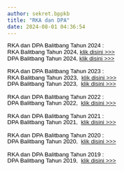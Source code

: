 ```yaml
---
author: sekret.bppkb
title: "RKA dan DPA"
date: 2024-08-01 04:36:54
---
```

<p style="margin: 0cm; line-height: 1.1;"><span style="font-size: 10pt; font-family: arial, helvetica, sans-serif;"><strong><span style="color: black; font-weight: normal;"><span style="vertical-align: inherit;"><span style="vertical-align: inherit;">RKA dan DPA Balitbang Tahun 2024 :</span></span></span></strong></span></p>

<p style="margin: 0cm; font-variant-ligatures: normal; font-variant-caps: normal; orphans: 2; text-align: start; widows: 2; -webkit-text-stroke-width: 0px; text-decoration-thickness: initial; text-decoration-style: initial; text-decoration-color: initial; word-spacing: 0px; line-height: 1.1;"><span style="font-size: 10pt; font-family: arial, helvetica, sans-serif;"><strong><span style="color: black; font-weight: normal;"><span style="vertical-align: inherit;"><span style="vertical-align: inherit;">RKA Balitbang Tahun 2024, </span></span><a href="https://drive.google.com/file/d/1NBl6m4wHRvvBWhPBajgYppZoZD1VuL9M/view?usp=sharing"><span style="vertical-align: inherit;"><span style="vertical-align: inherit;">klik disini &gt;&gt;&gt;</span></span></a></span></strong></span></p>

<p style="margin: 0cm; font-variant-ligatures: normal; font-variant-caps: normal; orphans: 2; text-align: start; widows: 2; -webkit-text-stroke-width: 0px; text-decoration-thickness: initial; text-decoration-style: initial; text-decoration-color: initial; word-spacing: 0px; line-height: 1.1;"><span style="font-size: 10pt; font-family: arial, helvetica, sans-serif;"><strong><span style="color: black; font-weight: normal;"><span style="vertical-align: inherit;"><span style="vertical-align: inherit;">DPA Balitbang Tahun 2024, </span></span><a href="https://drive.google.com/file/d/1gdiOqefqnoHm22kn3WBEDR4-zMmIE5GM/view?usp=sharing"><span style="vertical-align: inherit;"><span style="vertical-align: inherit;">klik disini &gt;&gt;&gt;</span></span></a></span></strong></span></p>

<p style="margin: 0cm; line-height: 1.1;"><span style="font-size: 10pt; font-family: arial, helvetica, sans-serif;">&nbsp;</span></p>

<p style="margin: 0cm; line-height: 1.1;"><span style="font-size: 10pt; font-family: arial, helvetica, sans-serif;"><strong><span style="color: black; font-weight: normal;"><span style="vertical-align: inherit;"><span style="vertical-align: inherit;">RKA dan DPA Balitbang Tahun 2023 :</span></span></span></strong></span></p>

<p style="margin: 0cm; font-variant-ligatures: normal; font-variant-caps: normal; orphans: 2; text-align: start; widows: 2; -webkit-text-stroke-width: 0px; text-decoration-thickness: initial; text-decoration-style: initial; text-decoration-color: initial; word-spacing: 0px; line-height: 1.1;"><span style="font-size: 10pt; font-family: arial, helvetica, sans-serif;"><strong><span style="color: black; font-weight: normal;"><span style="vertical-align: inherit;"><span style="vertical-align: inherit;">RKA Balitbang Tahun 2023,&nbsp; </span></span><a href="https://drive.google.com/file/d/1m8ZZfIyFeO0ErqX3FTlf3UDkTqJ7K6HW/view?usp=sharing"><span style="vertical-align: inherit;"><span style="vertical-align: inherit;">klik disini &gt;&gt;&gt;</span></span></a></span></strong></span></p>

<p style="margin: 0cm; font-variant-ligatures: normal; font-variant-caps: normal; orphans: 2; text-align: start; widows: 2; -webkit-text-stroke-width: 0px; text-decoration-thickness: initial; text-decoration-style: initial; text-decoration-color: initial; word-spacing: 0px; line-height: 1.1;"><span style="font-size: 10pt; font-family: arial, helvetica, sans-serif;"><strong><span style="color: black; font-weight: normal;"><span style="vertical-align: inherit;"><span style="vertical-align: inherit;">DPA Balitbang Tahun 2023,&nbsp; </span></span><a href="https://drive.google.com/file/d/1pWMzCoxQTWd8YI2l0rGKIlqJgnfYGRLk/view?usp=sharing"><span style="vertical-align: inherit;"><span style="vertical-align: inherit;">klik disini &gt;&gt;&gt;</span></span></a></span></strong></span></p>

<p style="margin: 0cm; font-variant-ligatures: normal; font-variant-caps: normal; orphans: 2; text-align: start; widows: 2; -webkit-text-stroke-width: 0px; text-decoration-thickness: initial; text-decoration-style: initial; text-decoration-color: initial; word-spacing: 0px; line-height: 1.1;"><span style="font-size: 10pt; font-family: arial, helvetica, sans-serif;">&nbsp;</span></p>

<p style="margin: 0cm; font-variant-ligatures: normal; font-variant-caps: normal; orphans: 2; text-align: start; widows: 2; -webkit-text-stroke-width: 0px; text-decoration-thickness: initial; text-decoration-style: initial; text-decoration-color: initial; word-spacing: 0px; line-height: 1.1;"><span style="font-size: 10pt; font-family: arial, helvetica, sans-serif;"><strong><span style="color: black; font-weight: normal;"><span style="vertical-align: inherit;"><span style="vertical-align: inherit;">RKA dan DPA Balitbang Tahun 2022 :</span></span></span></strong></span></p>

<p style="margin: 0cm; font-variant-ligatures: normal; font-variant-caps: normal; orphans: 2; text-align: start; widows: 2; -webkit-text-stroke-width: 0px; text-decoration-thickness: initial; text-decoration-style: initial; text-decoration-color: initial; word-spacing: 0px; line-height: 1.1;"><span style="font-size: 10pt; font-family: arial, helvetica, sans-serif;"><strong><span style="color: black; font-weight: normal;"><span style="vertical-align: inherit;"><span style="vertical-align: inherit;">DPA Balitbang Tahun 2022,&nbsp; </span></span><a href="https://drive.google.com/file/d/1x8fz__U2sPy0YumqcQAqdAoPiBNUDrbB/view?usp=sharing"><span style="vertical-align: inherit;"><span style="vertical-align: inherit;">klik disini &gt;&gt;&gt;</span></span></a></span></strong></span></p>

<p style="margin: 0cm; font-variant-ligatures: normal; font-variant-caps: normal; orphans: 2; text-align: start; widows: 2; -webkit-text-stroke-width: 0px; text-decoration-thickness: initial; text-decoration-style: initial; text-decoration-color: initial; word-spacing: 0px; line-height: 1.1;"><span style="font-size: 10pt; font-family: arial, helvetica, sans-serif;">&nbsp;</span></p>

<p style="margin: 0cm; font-variant-ligatures: normal; font-variant-caps: normal; orphans: 2; text-align: start; widows: 2; -webkit-text-stroke-width: 0px; text-decoration-thickness: initial; text-decoration-style: initial; text-decoration-color: initial; word-spacing: 0px; line-height: 1.1;"><span style="font-size: 10pt; font-family: arial, helvetica, sans-serif;"><strong><span style="color: black; font-weight: normal;"><span style="vertical-align: inherit;"><span style="vertical-align: inherit;">RKA dan DPA Balitbang Tahun 2021 :</span></span></span></strong></span></p>

<p style="margin: 0cm; font-variant-ligatures: normal; font-variant-caps: normal; orphans: 2; text-align: start; widows: 2; -webkit-text-stroke-width: 0px; text-decoration-thickness: initial; text-decoration-style: initial; text-decoration-color: initial; word-spacing: 0px; line-height: 1.1;"><span style="font-size: 10pt; font-family: arial, helvetica, sans-serif;"><strong><span style="color: black; font-weight: normal;"><span style="vertical-align: inherit;"><span style="vertical-align: inherit;">DPA Balitbang Tahun 2021,&nbsp; </span></span><a href="https://drive.google.com/file/d/1hfChBoF83fHCAWjwbYlbo-Ze5EUi_tIV/view?usp=sharing"><span style="vertical-align: inherit;"><span style="vertical-align: inherit;">klik disini &gt;&gt;&gt;</span></span></a></span></strong></span></p>

<p style="margin: 0cm; font-variant-ligatures: normal; font-variant-caps: normal; orphans: 2; text-align: start; widows: 2; -webkit-text-stroke-width: 0px; text-decoration-thickness: initial; text-decoration-style: initial; text-decoration-color: initial; word-spacing: 0px; line-height: 1.1;"><span style="font-size: 10pt; font-family: arial, helvetica, sans-serif;">&nbsp;</span></p>

<p style="margin: 0cm; line-height: 1.1;"><span style="font-size: 10pt; font-family: arial, helvetica, sans-serif;"><strong><span style="color: black; font-weight: normal;"><span style="vertical-align: inherit;"><span style="vertical-align: inherit;">RKA dan DPA Balitbang Tahun 2020 :</span></span></span></strong></span></p>

<p style="margin: 0cm; font-variant-ligatures: normal; font-variant-caps: normal; orphans: 2; text-align: start; widows: 2; -webkit-text-stroke-width: 0px; text-decoration-thickness: initial; text-decoration-style: initial; text-decoration-color: initial; word-spacing: 0px; line-height: 1.1;"><span style="font-size: 10pt; font-family: arial, helvetica, sans-serif;"><strong><span style="color: black; font-weight: normal;"><span style="vertical-align: inherit;"><span style="vertical-align: inherit;">DPA Balitbang Tahun 2020,&nbsp; </span></span><a href="https://drive.google.com/file/d/1kGbidHoNzILBu4QMApWBLRejpktOJQZI/view?usp=sharing"><span style="vertical-align: inherit;"><span style="vertical-align: inherit;">klik disini &gt;&gt;&gt;</span></span></a></span></strong></span></p>

<p style="margin: 0cm; font-variant-ligatures: normal; font-variant-caps: normal; orphans: 2; text-align: start; widows: 2; -webkit-text-stroke-width: 0px; text-decoration-thickness: initial; text-decoration-style: initial; text-decoration-color: initial; word-spacing: 0px; line-height: 1.1;"><span style="font-size: 10pt; font-family: arial, helvetica, sans-serif;">&nbsp;</span></p>

<p style="margin: 0cm; font-variant-ligatures: normal; font-variant-caps: normal; orphans: 2; text-align: start; widows: 2; -webkit-text-stroke-width: 0px; text-decoration-thickness: initial; text-decoration-style: initial; text-decoration-color: initial; word-spacing: 0px; line-height: 1.1;"><span style="font-size: 10pt; font-family: arial, helvetica, sans-serif;"><strong><span style="color: black; font-weight: normal;"><span style="vertical-align: inherit;"><span style="vertical-align: inherit;">RKA dan DPA Balitbang Tahun 2019 :</span></span></span></strong></span></p>

<p style="margin: 0cm; font-variant-ligatures: normal; font-variant-caps: normal; orphans: 2; text-align: start; widows: 2; -webkit-text-stroke-width: 0px; text-decoration-thickness: initial; text-decoration-style: initial; text-decoration-color: initial; word-spacing: 0px; line-height: 1.1;"><span style="font-size: 10pt; font-family: arial, helvetica, sans-serif;"><strong><span style="color: black; font-weight: normal;"><span style="vertical-align: inherit;"><span style="vertical-align: inherit;">DPA Balitbang Tahun 2019,&nbsp; </span></span><a href="https://drive.google.com/file/d/1L-td5YK51Ua-t1g8BDfktUt1eqrzC9Xh/view?usp=sharing"><span style="vertical-align: inherit;"><span style="vertical-align: inherit;">klik disini &gt;&gt;&gt;</span></span></a></span></strong></span></p>
